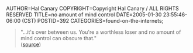 AUTHOR=Hal Canary
COPYRIGHT=Copyright Hal Canary / ALL RIGHTS RESERVED
TITLE=no amount of mind control
DATE=2005-01-30 23:55:46-06:00 (CST)
POSTID=392
CATEGORIES=found-on-the-internets;

> "...it's over between us. You're a worthless loser and no amount of mind control can obscure that."  
> ([source](http://www.sluggy.net/forums/viewtopic.php?t=488))
